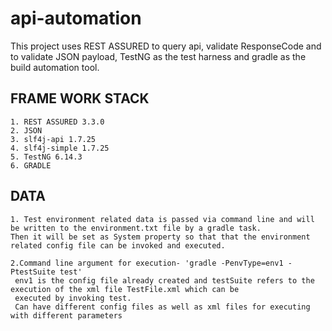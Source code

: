 # api-automation
 This project uses REST ASSURED to query api, validate ResponseCode and to validate JSON payload, TestNG as the test harness
 and gradle as the build automation tool.
 
## FRAME WORK STACK 
 ```
 1. REST ASSURED 3.3.0
 2. JSON
 3. slf4j-api 1.7.25
 4. slf4j-simple 1.7.25 
 5. TestNG 6.14.3  
 6. GRADLE
 ```
 
 ## DATA 
 ```
 1. Test environment related data is passed via command line and will be written to the environment.txt file by a gradle task.
 Then it will be set as System property so that that the environment related config file can be invoked and executed.
 
 2.Command line argument for execution- 'gradle -PenvType=env1 -PtestSuite test'
  env1 is the config file already created and testSuite refers to the execution of the xml file TestFile.xml which can be
  executed by invoking test.
  Can have different config files as well as xml files for executing with different parameters
  ```
